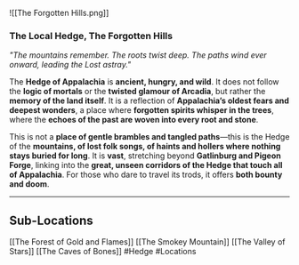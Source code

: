 ![[The Forgotten Hills.png]]
### **The Local Hedge, The Forgotten Hills** 
*"The mountains remember. The roots twist deep. The paths wind ever onward, leading the Lost astray."*  

The **Hedge of Appalachia** is **ancient, hungry, and wild**. It does not follow the **logic of mortals** or the **twisted glamour of Arcadia**, but rather the **memory of the land itself**. It is a reflection of **Appalachia’s oldest fears and deepest wonders**, a place where **forgotten spirits whisper in the trees**, where the **echoes of the past are woven into every root and stone**.  

This is not a **place of gentle brambles and tangled paths**—this is the Hedge of the **mountains, of lost folk songs, of haints and hollers where nothing stays buried for long**. It is **vast**, stretching beyond **Gatlinburg and Pigeon Forge**, linking into the **great, unseen corridors of the Hedge that touch all of Appalachia**. For those who dare to travel its trods, it offers **both bounty and doom**.

***
## Sub-Locations
[[The Forest of Gold and Flames]]
[[The Smokey Mountain]]
[[The Valley of Stars]]
[[The Caves of Bones]]
#Hedge #Locations 